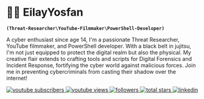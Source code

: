 # 🕵🏽 EilayYosfan

**`(Threat-Researcher\YouTube-Filmmaker\PowerShell-Developer)`**

A cyber enthusiast since age 14, I'm a passionate Threat Researcher, YouTube filmmaker,
and PowerShell developer. With a black belt in jujitsu, I'm not just equipped to protect
the digital realm but also the physical. My creative flair extends to crafting tools and
scripts for Digital Forensics and Incident Response, fortifying the cyber world against
malicious forces. Join me in preventing cybercriminals from casting their shadow over the internet!

<p align="left">
    <a href="https://www.youtube.com/channel/UCp1W-aYP1V81S--Rrjr0NkA">
        <img alt="youtube subscribers" title="Subscribe to my YouTube channel" src="https://custom-icon-badges.demolab.com/youtube/channel/subscribers/UCp1W-aYP1V81S--Rrjr0NkA?color=%23E05D44&label=SUBSCRIBE&logo=video&logoColor=white&style=for-the-badge&labelColor=CE4630"/>
    </a> 
    <a href="https://www.youtube.com/channel/UCp1W-aYP1V81S--Rrjr0NkA">
        <img alt="youtube views" title="YouTube views" src="https://custom-icon-badges.demolab.com/youtube/channel/views/UCp1W-aYP1V81S--Rrjr0NkA?color=%23E1AD0E&logo=eye&logoColor=white&style=for-the-badge&labelColor=C79600"/>
    </a> 
    <a href="https://github.com/YosfanEilay">
        <img alt="followers" title="Follow me on Github" src="https://custom-icon-badges.demolab.com/github/followers/YosfanEilay?color=236ad3&labelColor=6A00B5&style=for-the-badge&logo=person-add&label=Follow&logoColor=white"/>
    </a>
    <a href="https://github.com/YosfanEilay?tab=repositories&sort=stargazers">
        <img alt="total stars" title="Total stars on GitHub" src="https://custom-icon-badges.demolab.com/github/stars/YosfanEilay?color=55960c&style=for-the-badge&labelColor=488207&logo=star"/>
    </a>
    <a href="https://www.linkedin.com/in/eilay-yosfan-80b1011b8/">
        <img alt="linkedin" title="Connect with me on LinkedIn" src="https://custom-icon-badges.demolab.com/linkedin/connection/eilay-yosfan-80b1011b8?color=0077B5&style=for-the-badge&labelColor=005885&logo=linkedin"/>
    </a>
</p>



